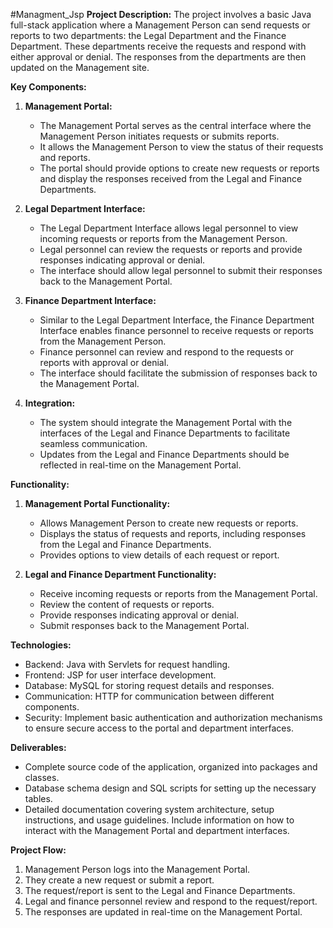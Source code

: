 #Managment_Jsp
**Project Description:**
The project involves a basic Java full-stack application where a Management Person can send requests or reports to two departments: the Legal Department and the Finance Department. These departments receive the requests and respond with either approval or denial. The responses from the departments are then updated on the Management site.

**Key Components:**

1. **Management Portal:**
   - The Management Portal serves as the central interface where the Management Person initiates requests or submits reports.
   - It allows the Management Person to view the status of their requests and reports.
   - The portal should provide options to create new requests or reports and display the responses received from the Legal and Finance Departments.

2. **Legal Department Interface:**
   - The Legal Department Interface allows legal personnel to view incoming requests or reports from the Management Person.
   - Legal personnel can review the requests or reports and provide responses indicating approval or denial.
   - The interface should allow legal personnel to submit their responses back to the Management Portal.

3. **Finance Department Interface:**
   - Similar to the Legal Department Interface, the Finance Department Interface enables finance personnel to receive requests or reports from the Management Person.
   - Finance personnel can review and respond to the requests or reports with approval or denial.
   - The interface should facilitate the submission of responses back to the Management Portal.

4. **Integration:**
   - The system should integrate the Management Portal with the interfaces of the Legal and Finance Departments to facilitate seamless communication.
   - Updates from the Legal and Finance Departments should be reflected in real-time on the Management Portal.

**Functionality:**

1. **Management Portal Functionality:**
   - Allows Management Person to create new requests or reports.
   - Displays the status of requests and reports, including responses from the Legal and Finance Departments.
   - Provides options to view details of each request or report.

2. **Legal and Finance Department Functionality:**
   - Receive incoming requests or reports from the Management Portal.
   - Review the content of requests or reports.
   - Provide responses indicating approval or denial.
   - Submit responses back to the Management Portal.

**Technologies:**
- Backend: Java with Servlets for request handling.
- Frontend: JSP for user interface development.
- Database: MySQL for storing request details and responses.
- Communication: HTTP for communication between different components.
- Security: Implement basic authentication and authorization mechanisms to ensure secure access to the portal and department interfaces.

**Deliverables:**
- Complete source code of the application, organized into packages and classes.
- Database schema design and SQL scripts for setting up the necessary tables.
- Detailed documentation covering system architecture, setup instructions, and usage guidelines. Include information on how to interact with the Management Portal and department interfaces.

**Project Flow:**
1. Management Person logs into the Management Portal.
2. They create a new request or submit a report.
3. The request/report is sent to the Legal and Finance Departments.
4. Legal and finance personnel review and respond to the request/report.
5. The responses are updated in real-time on the Management Portal.
